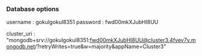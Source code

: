 ### Database options

username : gokulgokul8351
password :  fwd00mkXJubHI8UU

cluster_uri : "mongodb+srv://gokulgokul8351:fwd00mkXJubHI8UU@cluster3.4fvev7v.mongodb.net/?retryWrites=true&w=majority&appName=Cluster3"